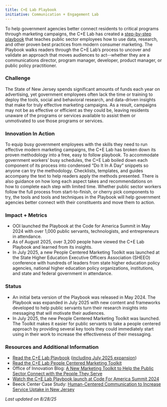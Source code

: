 ```yaml
---
title: C+E Lab Playbook
initiative: Communication + Engagement Lab
---
```


To help government agencies better connect residents to critical programs through marketing campaigns, the C+E Lab has created a [step-by-step playbook](/cel/playbook/) that teaches public sector employees how to use data, research, and other proven best practices from modern consumer marketing. The Playbook walks readers through the C+E Lab’s process to uncover and validate an approach that moves audiences to act--whether they are a communications director, program manager, developer, product manager, or public policy practitioner.

### Challenge

The State of New Jersey spends significant amounts of funds each year on advertising, yet government employees often lack the time or training to deploy the tools, social and behavioral research, and data-driven insights that make for truly effective marketing campaigns. As a result, campaigns may not be as effective or efficient as they could be, leaving residents unaware of the programs or services available to assist them or unmotivated to use those programs or services.

### Innovation In Action

To equip busy government employees with the skills they need to run effective modern marketing campaigns, the C+E Lab has broken down its proven methodology into a free, easy to follow playbook. To accommodate government workers’ busy schedules, the C+E Lab boiled down each component of its process into condensed “Do It In A Day” snippets so anyone can try the methodology. Checklists, templates, and guides accompany the text to help readers apply the methods presented. There is also guidance on how long each aspect takes and recommendations on how to complete each step with limited time. Whether public sector workers follow the full process from start-to-finish, or cherry pick components to try, the tools and tools and techniques in the Playbook will help government agencies better connect with their constituents and move them to action.

### Impact \+ Metrics

* OOI launched the Playbook at the Code for America Summit in May 2024 with over 1,000 public servants, technologists, and entrepreneurs in attendance.   
* As of August 2025, over 3,200 people have viewed the C+E Lab Playbook and learned from its insights.  
* In July 2025, a new People Centered Marketing Toolkit was launched at the State Higher Education Executive Officers Association (SHEEO) conference with hundreds of leaders from state higher education policy agencies, national higher education policy organizations, institutions, and state and federal government in attendance.

### Status

* An initial beta version of the Playbook was released in May 2024\. The Playbook was expanded in July 2025 with new content and frameworks developed to help public servants turn their research insights into messaging that will motivate their audiences.  
* In July 2025, the new People Centered Marketing Toolkit was launched. The Toolkit makes it easier for public servants to take a people centered approach by providing several key tools they could immediately start using in their work to increase the effectiveness of their messaging.

### Resources and Additional Information

* [Read the C+E Lab Playbook](https://innovation.nj.gov/cel-playbook/) ([including July 2025 expansion](https://innovation.nj.gov/cel-playbook/04-turning-research-into-resonance/))  
* [Read the C+E Lab People Centered Marketing Toolkit](https://innovation.nj.gov/cel/toolkit/)  
* Office of Innovation Blog: [A New Marketing Toolkit to Help the Public Sector Connect with the People They Serve](https://innovation.nj.gov/blog/2025-08-27-marketing-toolkit/)  
* [Watch the C+E Lab Playbook launch at Code For America Summit 2024](https://www.youtube.com/watch?v=oVcmgfU6lS4)  
* Beeck Center Case Study: [Human-Centered Communication to Increase Service Uptake in New Jersey](https://beeckcenter.georgetown.edu/wp-content/uploads/2024/09/DSN-Spotlight_NJ-CE_v3.pdf)

_Last updated on 8/28/25_
